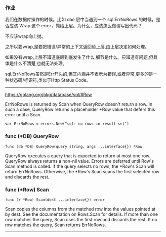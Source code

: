 
### 作业

我们在数据库操作的时候，比如 dao 层中当遇到一个 sql.ErrNoRows 的时候，是否应该 Wrap 这个 error，抛给上层。为什么，应该怎么做请写出代码？


不应该wrap向上抛。

之所以要wrap,是要把错误/异常的上下文返回给上层,由上层决定如何处理。

如果没有wrap,上层不知道底层到底发生了什么,细节是什么。只知道有问题,但具体是什么不清楚,也就无法处理。

sql.ErrNoRows虽然是Err开头的,但其内涵并不表示为错误,或者异常,更多的是一种状态码/标识符,类似于Http Status Code。


---

https://golang.org/pkg/database/sql/#Row


ErrNoRows is returned by Scan when QueryRow doesn't return a row. In such a case, QueryRow returns a placeholder *Row value that defers this error until a Scan.

```golang
var ErrNoRows = errors.New("sql: no rows in result set")
```

### func (*DB) QueryRow

```golang
func (db *DB) QueryRow(query string, args ...interface{}) *Row
```

QueryRow executes a query that is expected to return at most one row. QueryRow always returns a non-nil value. Errors are deferred until Row's Scan method is called. If the query selects no rows, the *Row's Scan will return ErrNoRows. Otherwise, the *Row's Scan scans the first selected row and discards the rest.


### func (*Row) Scan

```golang
func (r *Row) Scan(dest ...interface{}) error
```

Scan copies the columns from the matched row into the values pointed at by dest. See the documentation on Rows.Scan for details. If more than one row matches the query, Scan uses the first row and discards the rest. If no row matches the query, Scan returns ErrNoRows.

---